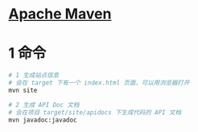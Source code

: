 [Apache Maven](https://maven.apache.org/)
==========

# 1 命令
```bash
# 1 生成站点信息
# 会在 target 下有一个 index.html 页面，可以用浏览器打开
mvn site

# 2 生成 API Doc 文档
# 会在项目 target/site/apidocs 下生成代码的 API 文档
mvn javadoc:javadoc







```


